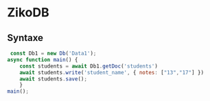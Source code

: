 # ZikoDB 

## Syntaxe
```js
 const Db1 = new Db('Data1');
async function main() {
    const students = await Db1.getDoc('students')
    await students.write('student_name', { notes: ["13","17"] })
    await students.save();
    }
main();
``` 

<!-- 
add gui ? 
rename
 -->